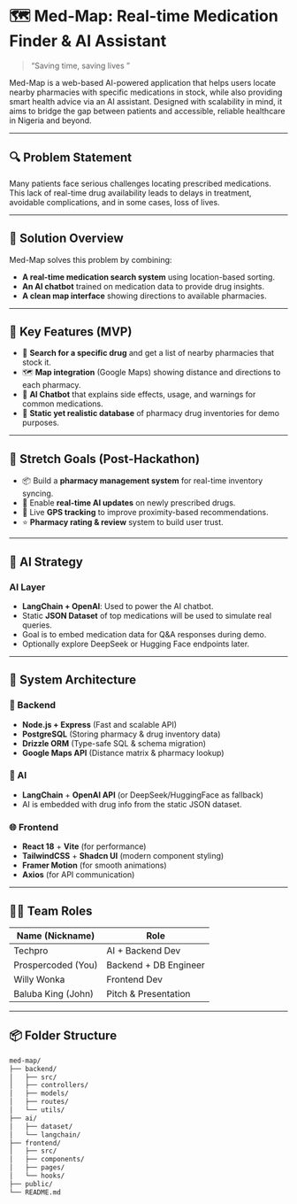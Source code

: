 # 🗺️ Med-Map: Real-time Medication Finder & AI Assistant

> “Saving time, saving lives ”

Med-Map is a web-based AI-powered application that helps users locate nearby pharmacies with specific medications in stock, while also providing smart health advice via an AI assistant. Designed with scalability in mind, it aims to bridge the gap between patients and accessible, reliable healthcare in Nigeria and beyond.

---

## 🔍 Problem Statement

Many patients face serious challenges locating prescribed medications. This lack of real-time drug availability leads to delays in treatment, avoidable complications, and in some cases, loss of lives.

---

## 🎯 Solution Overview

Med-Map solves this problem by combining:
- **A real-time medication search system** using location-based sorting.
- **An AI chatbot** trained on medication data to provide drug insights.
- **A clean map interface** showing directions to available pharmacies.

---

## 🧪 Key Features (MVP)

- 🔎 **Search for a specific drug** and get a list of nearby pharmacies that stock it.
- 🗺️ **Map integration** (Google Maps) showing distance and directions to each pharmacy.
- 🤖 **AI Chatbot** that explains side effects, usage, and warnings for common medications.
- 🧾 **Static yet realistic database** of pharmacy drug inventories for demo purposes.

---

## 🚀 Stretch Goals (Post-Hackathon)

- 📦 Build a **pharmacy management system** for real-time inventory syncing.
- 💬 Enable **real-time AI updates** on newly prescribed drugs.
- 📍 Live **GPS tracking** to improve proximity-based recommendations.
- ⭐ **Pharmacy rating & review** system to build user trust.

---

## 🧠 AI Strategy

### AI Layer
- **LangChain + OpenAI**: Used to power the AI chatbot.
- Static **JSON Dataset** of top medications will be used to simulate real queries.
- Goal is to embed medication data for Q&A responses during demo.
- Optionally explore DeepSeek or Hugging Face endpoints later.

---

## 🧱 System Architecture

### 🔧 Backend
- **Node.js + Express** (Fast and scalable API)
- **PostgreSQL** (Storing pharmacy & drug inventory data)
- **Drizzle ORM** (Type-safe SQL & schema migration)
- **Google Maps API** (Distance matrix & pharmacy lookup)

### 💬 AI
- **LangChain** + **OpenAI API** (or DeepSeek/HuggingFace as fallback)
- AI is embedded with drug info from the static JSON dataset.

### 🌐 Frontend
- **React 18** + **Vite** (for performance)
- **TailwindCSS** + **Shadcn UI** (modern component styling)
- **Framer Motion** (for smooth animations)
- **Axios** (for API communication)

---

## 🧑‍💻 Team Roles

| Name (Nickname)    | Role                    |
|--------------------|-------------------------|
| Techpro            | AI + Backend Dev        |
| Prospercoded (You) | Backend + DB Engineer   |
| Willy Wonka        | Frontend Dev            |
| Baluba King (John) | Pitch & Presentation    |

---

## 📦 Folder Structure

```bash
med-map/
├── backend/
│   ├── src/
│   ├── controllers/
│   ├── models/
│   ├── routes/
│   └── utils/
├── ai/
│   ├── dataset/
│   └── langchain/
├── frontend/
│   ├── src/
│   ├── components/
│   ├── pages/
│   └── hooks/
├── public/
└── README.md
